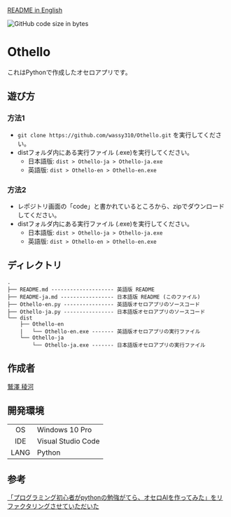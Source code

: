 [README in English](https://github.com/wassy310/Othello/blob/master/README.md)

![GitHub code size in bytes](https://img.shields.io/github/languages/code-size/wassy310/Othello)
# Othello
これはPythonで作成したオセロアプリです。

## 遊び方
### 方法1
- `git clone https://github.com/wassy310/Othello.git` を実行してください。
- distフォルダ内にある実行ファイル (.exe)を実行してください。
  - 日本語版: `dist > Othello-ja > Othello-ja.exe`
  - 英語版: `dist > Othello-en > Othello-en.exe`

### 方法2
- レポジトリ画面の「code」と書かれているところから、zipでダウンロードしてください。
- distフォルダ内にある実行ファイル (.exe)を実行してください。
  - 日本語版: `dist > Othello-ja > Othello-ja.exe`
  - 英語版: `dist > Othello-en > Othello-en.exe`

## ディレクトリ
```
.
├── README.md -------------------- 英語版 README
├── README-ja.md ----------------- 日本語版 README (このファイル)
├── Othello-en.py ---------------- 英語版オセロアプリのソースコード
├── Othello-ja.py ---------------- 日本語版オセロアプリのソースコード
└── dist
    ├── Othello-en
    |   └── Othello-en.exe ------- 英語版オセロアプリの実行ファイル
    └── Othello-ja
        └── Othello-ja.exe ------- 日本語版オセロアプリの実行ファイル
```

## 作成者
[鷲澤 稜河](https://github.com/wassy310)


## 開発環境
|       |                     |
|  :-:  | ------------------- |
|  OS   | Windows 10 Pro      |
|  IDE  | Visual Studio Code  |
|  LANG | Python              |


## 参考
[「プログラミング初心者がpythonの勉強がてら、オセロAIを作ってみた」をリファクタリングさせていただいた](https://qiita.com/shiracamus/items/f03127819fff0f1a4349)
